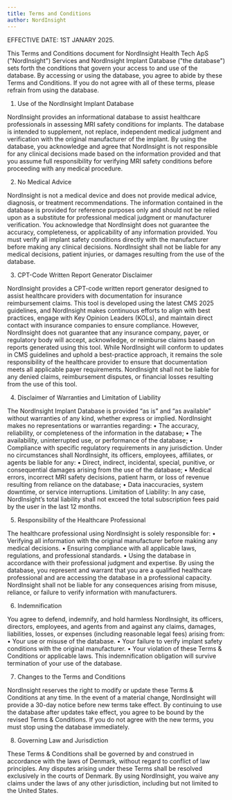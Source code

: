 ```yaml
---
title: Terms and Conditions
author: NordInsight
---
```


EFFECTIVE DATE: 1ST JANARY 2025.

This Terms and Conditions document for NordInsight Health Tech ApS ("NordInsight") Services and NordInsight Implant Database ("the database") sets forth the conditions that govern your access to and use of the database. By accessing or using the database, you agree to abide by these Terms and Conditions. If you do not agree with all of these terms, please refrain from using the database.

1. Use of the NordInsight Implant Database

NordInsight provides an informational database to assist healthcare professionals in assessing MRI safety
conditions for implants. The database is intended to supplement, not replace, independent medical judgment
and verification with the original manufacturer of the implant.
By using the database, you acknowledge and agree that NordInsight is not responsible for any clinical
decisions made based on the information provided and that you assume full responsibility for verifying MRI
safety conditions before proceeding with any medical procedure.

2. No Medical Advice

NordInsight is not a medical device and does not provide medical advice, diagnosis, or treatment
recommendations. The information contained in the database is provided for reference purposes only and
should not be relied upon as a substitute for professional medical judgment or manufacturer verification.
You acknowledge that NordInsight does not guarantee the accuracy, completeness, or applicability of any
information provided. You must verify all implant safety conditions directly with the manufacturer before
making any clinical decisions.
NordInsight shall not be liable for any medical decisions, patient injuries, or damages resulting from the use
of the database.

3. CPT-Code Written Report Generator Disclaimer

NordInsight provides a CPT-code written report generator designed to assist healthcare providers with
documentation for insurance reimbursement claims. This tool is developed using the latest CMS 2025
guidelines, and NordInsight makes continuous efforts to align with best practices, engage with Key Opinion
Leaders (KOLs), and maintain direct contact with insurance companies to ensure compliance.
However, NordInsight does not guarantee that any insurance company, payer, or regulatory body will accept,
acknowledge, or reimburse claims based on reports generated using this tool.
While NordInsight will conform to updates in CMS guidelines and uphold a best-practice approach, it
remains the sole responsibility of the healthcare provider to ensure that documentation meets all applicable
payer requirements. NordInsight shall not be liable for any denied claims, reimbursement disputes, or
financial losses resulting from the use of this tool.

4. Disclaimer of Warranties and Limitation of Liability

The NordInsight Implant Database is provided “as is” and “as available” without warranties of any kind,
whether express or implied. NordInsight makes no representations or warranties regarding:
• The accuracy, reliability, or completeness of the information in the database;
• The availability, uninterrupted use, or performance of the database;
• Compliance with specific regulatory requirements in any jurisdiction.
Under no circumstances shall NordInsight, its officers, employees, affiliates, or agents be liable for any:
• Direct, indirect, incidental, special, punitive, or consequential damages arising from the use of the
database;
• Medical errors, incorrect MRI safety decisions, patient harm, or loss of revenue resulting from reliance on
the database;
• Data inaccuracies, system downtime, or service interruptions.
Limitation of Liability: In any case, NordInsight’s total liability shall not exceed the total subscription fees
paid by the user in the last 12 months.

5. Responsibility of the Healthcare Professional

The healthcare professional using NordInsight is solely responsible for:
• Verifying all information with the original manufacturer before making any medical decisions.
• Ensuring compliance with all applicable laws, regulations, and professional standards.
• Using the database in accordance with their professional judgment and expertise.
By using the database, you represent and warrant that you are a qualified healthcare professional and are
accessing the database in a professional capacity.
NordInsight shall not be liable for any consequences arising from misuse, reliance, or failure to verify
information with manufacturers.

6. Indemnification

You agree to defend, indemnify, and hold harmless NordInsight, its officers, directors, employees, and agents
from and against any claims, damages, liabilities, losses, or expenses (including reasonable legal fees)
arising from:
• Your use or misuse of the database.
• Your failure to verify implant safety conditions with the original manufacturer.
• Your violation of these Terms & Conditions or applicable laws.
This indemnification obligation will survive termination of your use of the database.

7. Changes to the Terms and Conditions

NordInsight reserves the right to modify or update these Terms & Conditions at any time. In the event of a
material change, NordInsight will provide a 30-day notice before new terms take effect.
By continuing to use the database after updates take effect, you agree to be bound by the revised Terms &
Conditions. If you do not agree with the new terms, you must stop using the database immediately.

8. Governing Law and Jurisdiction

These Terms & Conditions shall be governed by and construed in accordance with the laws of Denmark,
without regard to conflict of law principles.
Any disputes arising under these Terms shall be resolved exclusively in the courts of Denmark. By using
NordInsight, you waive any claims under the laws of any other jurisdiction, including but not limited to the
United States.
